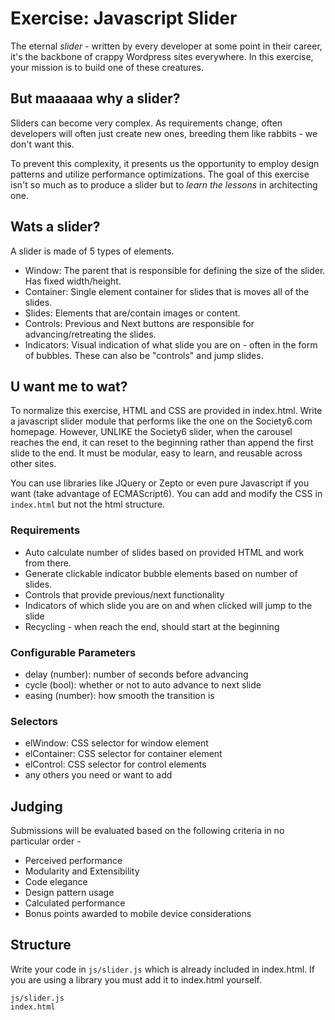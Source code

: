 # Exercise: Javascript Slider

The eternal *slider* - written by every developer at some point in their career, it's the backbone of crappy Wordpress sites everywhere.  In this exercise, your mission is to build one of these creatures.

## But maaaaaa why a slider?

Sliders can become very complex.  As requirements change, often developers will often just create new ones, breeding them like rabbits - we don't want this.

To prevent this complexity, it presents us the opportunity to employ design patterns and utilize performance optimizations.  The goal of this exercise isn't so much as to produce a slider but to *learn the lessons* in architecting one.

## Wats a slider?

A slider is made of 5 types of elements.

* Window: The parent that is responsible for defining the size of the slider.  Has fixed width/height.
* Container: Single element container for slides that is moves all of the slides.
* Slides: Elements that are/contain images or content.
* Controls: Previous and Next buttons are responsible for advancing/retreating the slides.
* Indicators: Visual indication of what slide you are on - often in the form of bubbles.  These can also be "controls" and jump slides.

## U want me to wat?

To normalize this exercise, HTML and CSS are provided in index.html.  Write a javascript slider module that performs like the one on the Society6.com homepage.  However, UNLIKE the Society6 slider, when the carousel reaches the end, it can reset to the beginning rather than append the first slide to the end.  It must be modular, easy to learn, and reusable across other sites.

You can use libraries like JQuery or Zepto or even pure Javascript if you want (take advantage of ECMAScript6).  You can add and modify the CSS in ```index.html``` but not the html structure.

### Requirements
* Auto calculate number of slides based on provided HTML and work from there.
* Generate clickable indicator bubble elements based on number of slides.
* Controls that provide previous/next functionality
* Indicators of which slide you are on and when clicked will jump to the slide
* Recycling - when reach the end, should start at the beginning

### Configurable Parameters
* delay (number): number of seconds before advancing
* cycle (bool): whether or not to auto advance to next slide
* easing (number): how smooth the transition is

### Selectors
* elWindow: CSS selector for window element
* elContainer: CSS selector for container element
* elControl: CSS selector for control elements
* any others you need or want to add

## Judging

Submissions will be evaluated based on the following criteria in no particular order -

* Perceived performance
* Modularity and Extensibility
* Code elegance
* Design pattern usage
* Calculated performance
* Bonus points awarded to mobile device considerations

## Structure

Write your code in ```js/slider.js``` which is already included in index.html.  If you are using a library you must add it to index.html yourself.

```
js/slider.js
index.html
```
